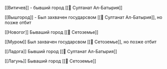 [[Витичев]] - бывший город [[📄 Султанат Ал-Батырия]]

[[Вышгород]] - Был захвачен государсвом [[📄 Султанат Ал-Батырия]], но позже отбит

[[Новогог]] Бываший город [[📄 Сетоземье]]

[[Муром]] Был захвачен государсвом [[📄 Сетоземье]], но позже отбит

[[Ладога]] Бывший город [[📄 Султанат Ал-Батырия]]

[[Лагунь]] Бываший город [[📄 Сетоземье]]




